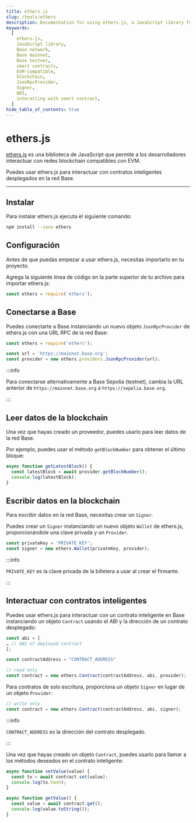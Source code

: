 ```yaml
---
title: ethers.js
slug: /tools/ethers
description: Documentation for using ethers.js, a JavaScript library for EVM-compatible blockchain interactions. This page covers installation, setup, connecting to the Base network, reading and writing blockchain data, and interacting with smart contracts.
keywords:
  [
    ethers.js,
    JavaScript library,
    Base network,
    Base mainnet,
    Base testnet,
    smart contracts,
    EVM-compatible,
    blockchain,
    JsonRpcProvider,
    Signer,
    ABI,
    interacting with smart contract,
  ]
hide_table_of_contents: true
---
```


# ethers.js

[ethers.js](https://docs.ethers.org/v5/) es una biblioteca de JavaScript que permite a los desarrolladores interactuar con redes blockchain compatibles con EVM.

Puedes usar ethers.js para interactuar con contratos inteligentes desplegados en la red Base.

---

## Instalar

Para instalar ethers.js ejecuta el siguiente comando:

```bash
npm install --save ethers
```

## Configuración

Antes de que puedas empezar a usar ethers.js, necesitas importarlo en tu proyecto.

Agrega la siguiente línea de código en la parte superior de tu archivo para importar ethers.js:

```javascript
const ethers = require('ethers');
```

## Conectarse a Base

Puedes conectarte a Base instanciando un nuevo objeto `JsonRpcProvider` de ethers.js con una URL RPC de la red Base:

```javascript
const ethers = require('ethers');

const url = 'https://mainnet.base.org';
const provider = new ethers.providers.JsonRpcProvider(url);
```

:::info

Para conectarse alternativamente a Base Sepolia (testnet), cambia la URL anterior de `https://mainnet.base.org` a `https://sepolia.base.org`.

:::

## Leer datos de la blockchain

Una vez que hayas creado un proveedor, puedes usarlo para leer datos de la red Base.

Por ejemplo, puedes usar el método `getBlockNumber` para obtener el último bloque:

```javascript
async function getLatestBlock() {
  const latestBlock = await provider.getBlockNumber();
  console.log(latestBlock);
}
```

## Escribir datos en la blockchain

Para escribir datos en la red Base, necesitas crear un `Signer`.

Puedes crear un `Signer` instanciando un nuevo objeto `Wallet` de ethers.js, proporcionándole una clave privada y un `Provider`.

```javascript
const privateKey = 'PRIVATE_KEY';
const signer = new ethers.Wallet(privateKey, provider);
```

:::info

`PRIVATE_KEY` es la clave privada de la billetera a usar al crear el firmante.

:::

## Interactuar con contratos inteligentes

Puedes usar ethers.js para interactuar con un contrato inteligente en Base instanciando un objeto `Contract` usando el ABI y la dirección de un contrato desplegado:

```javascript
const abi = [
… // ABI of deployed contract
];

const contractAddress = "CONTRACT_ADDRESS"

// read only
const contract = new ethers.Contract(contractAddress, abi, provider);
```

Para contratos de solo escritura, proporciona un objeto `Signer` en lugar de un objeto `Provider`:

```javascript
// write only
const contract = new ethers.Contract(contractAddress, abi, signer);
```

:::info

`CONTRACT_ADDRESS` es la dirección del contrato desplegado.

:::

Una vez que hayas creado un objeto `Contract`, puedes usarlo para llamar a los métodos deseados en el contrato inteligente:

```javascript
async function setValue(value) {
  const tx = await contract.set(value);
  console.log(tx.hash);
}

async function getValue() {
  const value = await contract.get();
  console.log(value.toString());
}
```